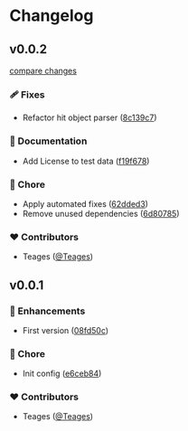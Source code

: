 # Changelog


## v0.0.2

[compare changes](https://github.com/Teages/osu-map/compare/v0.0.1...v0.0.2)

### 🩹 Fixes

- Refactor hit object parser ([8c139c7](https://github.com/Teages/osu-map/commit/8c139c7))

### 📖 Documentation

- Add License to test data ([f19f678](https://github.com/Teages/osu-map/commit/f19f678))

### 🏡 Chore

- Apply automated fixes ([62dded3](https://github.com/Teages/osu-map/commit/62dded3))
- Remove unused dependencies ([6d80785](https://github.com/Teages/osu-map/commit/6d80785))

### ❤️ Contributors

- Teages ([@Teages](http://github.com/Teages))

## v0.0.1


### 🚀 Enhancements

- First version ([08fd50c](https://github.com/Teages/osu-map/commit/08fd50c))

### 🏡 Chore

- Init config ([e6ceb84](https://github.com/Teages/osu-map/commit/e6ceb84))

### ❤️ Contributors

- Teages ([@Teages](http://github.com/Teages))

